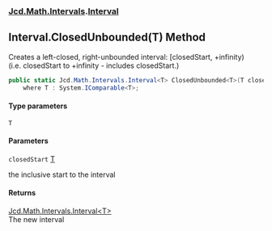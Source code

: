 ### [Jcd.Math.Intervals](Jcd.Math.Intervals.md 'Jcd.Math.Intervals').[Interval](Jcd.Math.Intervals.Interval.md 'Jcd.Math.Intervals.Interval')

## Interval.ClosedUnbounded<T>(T) Method

Creates a left-closed, right-unbounded interval: [closedStart, +infinity)  
(i.e. closedStart to +infinity - includes closedStart.)

```csharp
public static Jcd.Math.Intervals.Interval<T> ClosedUnbounded<T>(T closedStart)
    where T : System.IComparable<T>;
```
#### Type parameters

<a name='Jcd.Math.Intervals.Interval.ClosedUnbounded_T_(T).T'></a>

`T`
#### Parameters

<a name='Jcd.Math.Intervals.Interval.ClosedUnbounded_T_(T).closedStart'></a>

`closedStart` [T](Jcd.Math.Intervals.Interval.ClosedUnbounded_T_(T).md#Jcd.Math.Intervals.Interval.ClosedUnbounded_T_(T).T 'Jcd.Math.Intervals.Interval.ClosedUnbounded<T>(T).T')

the inclusive start to the interval

#### Returns
[Jcd.Math.Intervals.Interval&lt;](Jcd.Math.Intervals.Interval_T_.md 'Jcd.Math.Intervals.Interval<T>')[T](Jcd.Math.Intervals.Interval.ClosedUnbounded_T_(T).md#Jcd.Math.Intervals.Interval.ClosedUnbounded_T_(T).T 'Jcd.Math.Intervals.Interval.ClosedUnbounded<T>(T).T')[&gt;](Jcd.Math.Intervals.Interval_T_.md 'Jcd.Math.Intervals.Interval<T>')  
The new interval